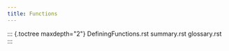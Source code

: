 ```yaml
---
title: Functions
---
```


::: {.toctree maxdepth="2"}
DefiningFunctions.rst summary.rst glossary.rst
:::
